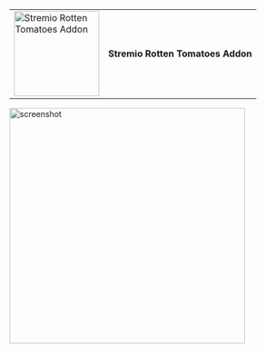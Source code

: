 <div style="text-algin: center">
<table>
  <tr>
    <td><img width="150" alt="Stremio Rotten Tomatoes Addon" src="https://i.ibb.co/hyPLjwC/tomato.png" /></td>
    <td><strong>Stremio Rotten Tomatoes Addon</strong></td>
  </tr>
</table>
</div>
<img width="415" alt="screenshot" src="https://github.com/rleroi/stremio-rottentomatoes-addon/assets/6817390/1ffdc64a-4158-49dd-b57b-40d4b11899b8">
